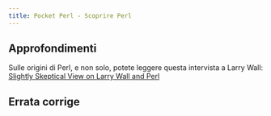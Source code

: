 ```yaml
---
title: Pocket Perl - Scoprire Perl
---
```


## Approfondimenti

Sulle origini di Perl, e non solo, potete leggere questa intervista a
Larry Wall: [Slightly Skeptical View on Larry Wall and
Perl](http://www.softpanorama.org/People/Wall/index.shtml)

## Errata corrige